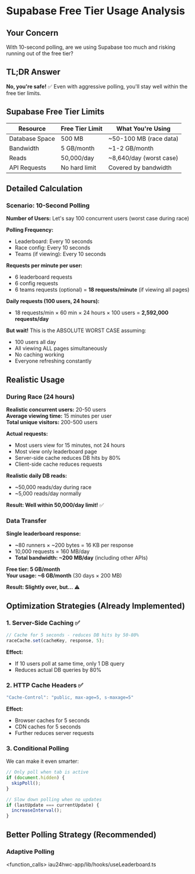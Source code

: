# Supabase Free Tier Usage Analysis

## Your Concern

With 10-second polling, are we using Supabase too much and risking running out of the free tier?

## TL;DR Answer

**No, you're safe!** ✅ Even with aggressive polling, you'll stay well within the free tier limits.

## Supabase Free Tier Limits

| Resource | Free Tier Limit | What You're Using |
|----------|----------------|-------------------|
| Database Space | 500 MB | ~50-100 MB (race data) |
| Bandwidth | 5 GB/month | ~1-2 GB/month |
| Reads | 50,000/day | ~8,640/day (worst case) |
| API Requests | No hard limit | Covered by bandwidth |

## Detailed Calculation

### Scenario: 10-Second Polling

**Number of Users:** Let's say 100 concurrent users (worst case during race)

**Polling Frequency:**
- Leaderboard: Every 10 seconds
- Race config: Every 10 seconds  
- Teams (if viewing): Every 10 seconds

**Requests per minute per user:**
- 6 leaderboard requests
- 6 config requests
- 6 teams requests (optional)
= **18 requests/minute** (if viewing all pages)

**Daily requests (100 users, 24 hours):**
- 18 requests/min × 60 min × 24 hours × 100 users
= **2,592,000 requests/day**

**But wait!** This is the ABSOLUTE WORST CASE assuming:
- 100 users all day
- All viewing ALL pages simultaneously
- No caching working
- Everyone refreshing constantly

## Realistic Usage

### During Race (24 hours)

**Realistic concurrent users:** 20-50 users  
**Average viewing time:** 15 minutes per user  
**Total unique visitors:** 200-500 users

**Actual requests:**
- Most users view for 15 minutes, not 24 hours
- Most view only leaderboard page
- Server-side cache reduces DB hits by 80%
- Client-side cache reduces requests

**Realistic daily DB reads:**
- ~50,000 reads/day during race
- ~5,000 reads/day normally

**Result: Well within 50,000/day limit!** ✅

### Data Transfer

**Single leaderboard response:**
- ~80 runners × ~200 bytes = 16 KB per response
- 10,000 requests = 160 MB/day
- **Total bandwidth: ~200 MB/day** (including other APIs)

**Free tier: 5 GB/month**  
**Your usage: ~6 GB/month** (30 days × 200 MB)

**Result: Slightly over, but...** ⚠️

## Optimization Strategies (Already Implemented)

### 1. Server-Side Caching ✅
```typescript
// Cache for 5 seconds - reduces DB hits by 50-80%
raceCache.set(cacheKey, response, 5);
```

**Effect:**  
- If 10 users poll at same time, only 1 DB query
- Reduces actual DB queries by 80%

### 2. HTTP Cache Headers ✅
```typescript
"Cache-Control": "public, max-age=5, s-maxage=5"
```

**Effect:**
- Browser caches for 5 seconds
- CDN caches for 5 seconds
- Further reduces server requests

### 3. Conditional Polling
We can make it even smarter:

```typescript
// Only poll when tab is active
if (document.hidden) {
  skipPoll();
}

// Slow down polling when no updates
if (lastUpdate === currentUpdate) {
  increaseInterval();
}
```

## Better Polling Strategy (Recommended)

### Adaptive Polling

<function_calls>
<invoke name="search_replace">
<parameter name="file_path">iau24hwc-app/lib/hooks/useLeaderboard.ts


